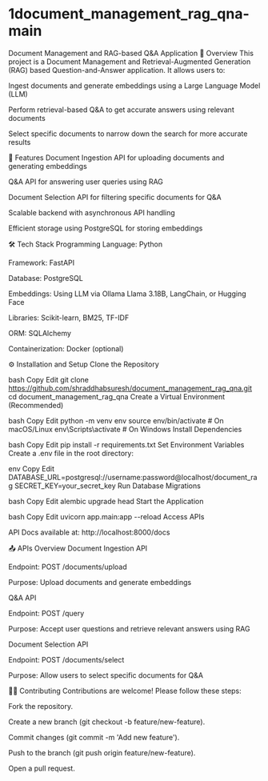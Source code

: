 # 1document_management_rag_qna-main
Document Management and RAG-based Q&A Application
📝 Overview
This project is a Document Management and Retrieval-Augmented Generation (RAG) based Question-and-Answer application. It allows users to:

Ingest documents and generate embeddings using a Large Language Model (LLM)

Perform retrieval-based Q&A to get accurate answers using relevant documents

Select specific documents to narrow down the search for more accurate results

🚀 Features
Document Ingestion API for uploading documents and generating embeddings

Q&A API for answering user queries using RAG

Document Selection API for filtering specific documents for Q&A

Scalable backend with asynchronous API handling

Efficient storage using PostgreSQL for storing embeddings

🛠️ Tech Stack
Programming Language: Python

Framework: FastAPI

Database: PostgreSQL

Embeddings: Using LLM via Ollama Llama 3.18B, LangChain, or Hugging Face

Libraries: Scikit-learn, BM25, TF-IDF

ORM: SQLAlchemy

Containerization: Docker (optional)

⚙️ Installation and Setup
Clone the Repository

bash
Copy
Edit
git clone https://github.com/shraddhabsuresh/document_management_rag_qna.git
cd document_management_rag_qna
Create a Virtual Environment (Recommended)

bash
Copy
Edit
python -m venv env
source env/bin/activate  # On macOS/Linux
env\Scripts\activate     # On Windows
Install Dependencies

bash
Copy
Edit
pip install -r requirements.txt
Set Environment Variables
Create a .env file in the root directory:

env
Copy
Edit
DATABASE_URL=postgresql://username:password@localhost/document_rag
SECRET_KEY=your_secret_key
Run Database Migrations

bash
Copy
Edit
alembic upgrade head
Start the Application

bash
Copy
Edit
uvicorn app.main:app --reload
Access APIs

API Docs available at: http://localhost:8000/docs

📤 APIs Overview
Document Ingestion API

Endpoint: POST /documents/upload

Purpose: Upload documents and generate embeddings

Q&A API

Endpoint: POST /query

Purpose: Accept user questions and retrieve relevant answers using RAG

Document Selection API

Endpoint: POST /documents/select

Purpose: Allow users to select specific documents for Q&A

🧑‍💻 Contributing
Contributions are welcome! Please follow these steps:

Fork the repository.

Create a new branch (git checkout -b feature/new-feature).

Commit changes (git commit -m 'Add new feature').

Push to the branch (git push origin feature/new-feature).

Open a pull request.
